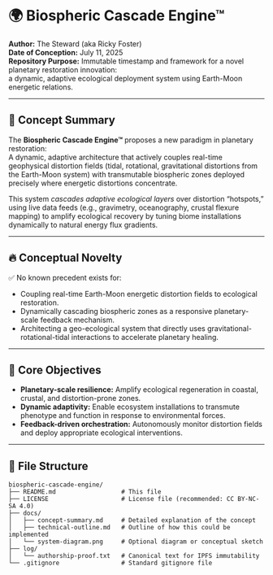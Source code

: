 # 🌍 Biospheric Cascade Engine™

**Author:** The Steward (aka Ricky Foster)  
**Date of Conception:** July 11, 2025  
**Repository Purpose:** Immutable timestamp and framework for a novel planetary restoration innovation:  
a dynamic, adaptive ecological deployment system using Earth-Moon energetic relations.

---

## 📖 Concept Summary

The **Biospheric Cascade Engine™** proposes a new paradigm in planetary restoration:  
A dynamic, adaptive architecture that actively couples real-time geophysical distortion fields (tidal, rotational, gravitational distortions from the Earth-Moon system) with transmutable biospheric zones deployed precisely where energetic distortions concentrate.

This system *cascades adaptive ecological layers* over distortion “hotspots,”  
using live data feeds (e.g., gravimetry, oceanography, crustal flexure mapping) to amplify ecological recovery by tuning biome installations dynamically to natural energy flux gradients.

---

## 🔥 Conceptual Novelty

✅ No known precedent exists for:

- Coupling real-time Earth-Moon energetic distortion fields to ecological restoration.
- Dynamically cascading biospheric zones as a responsive planetary-scale feedback mechanism.
- Architecting a geo-ecological system that directly uses gravitational-rotational-tidal interactions to accelerate planetary healing.

---

## 🎯 Core Objectives

- **Planetary-scale resilience:** Amplify ecological regeneration in coastal, crustal, and distortion-prone zones.
- **Dynamic adaptivity:** Enable ecosystem installations to transmute phenotype and function in response to environmental forces.
- **Feedback-driven orchestration:** Autonomously monitor distortion fields and deploy appropriate ecological interventions.

---

## 🔧 File Structure

```plaintext
biospheric-cascade-engine/
├── README.md                  # This file
├── LICENSE                    # License file (recommended: CC BY-NC-SA 4.0)
├── docs/
│   ├── concept-summary.md     # Detailed explanation of the concept
│   ├── technical-outline.md   # Outline of how this could be implemented
│   └── system-diagram.png     # Optional diagram or conceptual sketch
├── log/
│   └── authorship-proof.txt   # Canonical text for IPFS immutability
└── .gitignore                 # Standard gitignore file
